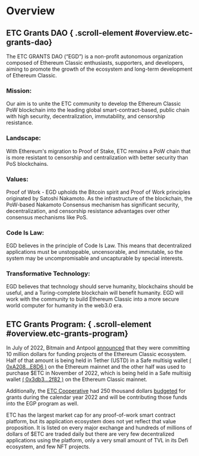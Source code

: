 # Overview

## ETC Grants DAO { .scroll-element #overview.etc-grants-dao}

The ETC GRANTS DAO (“EGD”) is a non-profit autonomous organization composed of Ethereum Classic enthusiasts, supporters, and developers, aiming to promote the growth of the ecosystem and long-term development of Ethereum Classic.

### Mission:

Our aim is to unite the ETC community to develop the Ethereum Classic PoW blockchain into the leading global smart-contract-based, public chain with high security, decentralization, immutability, and censorship resistance.

### Landscape: 

With Ethereum's migration to Proof of Stake, ETC remains a PoW chain that is more resistant to censorship and centralization with better security than PoS blockchains. 

### Values:

Proof of Work - EGD upholds the Bitcoin spirit and Proof of Work principles originated by Satoshi Nakamoto. As the infrastructure of the blockchain, the PoW-based Nakamoto Consensus mechanism has significant security, decentralization, and censorship resistance advantages over other consensus mechanisms like PoS.

### Code Is Law:

EGD believes in the principle of Code Is Law. This means that decentralized applications must be unstoppable, uncensorable, and immutable, so the system may be uncompromisable and uncapturable by special interests.

### Transformative Technology:

EGD believes that technology should serve humanity, blockchains should be useful, and a Turing-complete blockchain will benefit humanity. EGD will work with the community to build Ethereum Classic into a more secure world computer for humanity in the web3.0 era.

## ETC Grants Program: { .scroll-element #overview.etc-grants-program}

In July of 2022, Bitmain and Antpool [announced](https://www.coindesk.com/business/2022/07/26/antpool-supports-ethereum-classic-ecosystem-with-10m-investment/) that they were committing 10 million dollars for funding projects of the Ethereum Classic ecosystem. Half of that amount is being held in Tether (USTD) in a Safe multisig wallet [( 0xA208...E8D6 )](https://app.safe.global/eth:0xA208013A926718B43A6609e29691783833dcE8D6/balances) on the Ethereum mainnet and the other half was used to purchase $ETC in November of 2022, which is being held in a Safe multisig wallet [( 0x3db3...2f82 )](https://multisig.etccooperative.org/app/ETC:0x3db3D728B8783656b83c3cB8eDc1481eC3c62f82/balances) on the Ethereum Classic mainnet.

Additionally, the [ETC Cooperative](https://etccooperative.org/) had 250 thousand dollars [budgeted](https://etccooperative.org/posts/2022-04-12-2021-retrospective-2022-budget-roadmap) for grants during the calendar year 2022 and will be contributing those funds into the EGP program as well.

ETC has the largest market cap for any proof-of-work smart contract platform, but its application ecosystem does not yet reflect that value proposition. It is listed on every major exchange and hundreds of millions of dollars of $ETC are traded daily but there are very few decentralized applications using the platform, only a very small amount of TVL in its Defi ecosystem, and few NFT projects.
